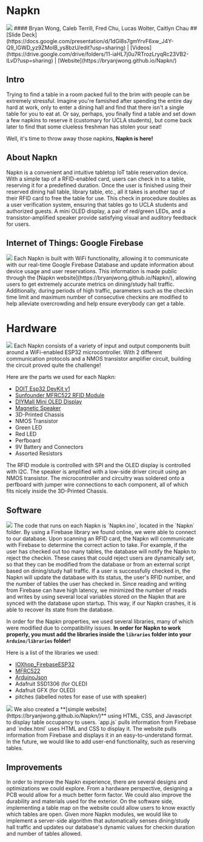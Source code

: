 # Napkn #
<img src="https://challengepost-s3-challengepost.netdna-ssl.com/photos/production/software_photos/000/908/858/datas/gallery.jpg" style="max-width:25%;max-height:25%"/>
#### Bryan Wong, Caleb Terrill, Fred Chu, Lucas Wolter, Caitlyn Chau 
## [Slide Deck](https://docs.google.com/presentation/d/1dGl8s7gmYrvF6xw_J4Y-Q9_lGWD_yz9ZMoIB_ys8bzU/edit?usp=sharing) | [Videos](https://drive.google.com/drive/folders/11-iaHL7j0u7RTrozLryqRc23VB2-lLvD?usp=sharing) | [Website](https://bryanjwong.github.io/Napkn/) 

## Intro 
Trying to find a table in a room packed full to the brim with people can be extremely stressful. Imagine you're famished after spending the entire day hard at work, only to enter a dining hall and find that there isn't a single table for you to eat at. Or say, perhaps, you finally find a table and set down a few napkins to reserve it (customary for UCLA students), but come back later to find that some clueless freshman has stolen your seat!

 Well, it's time to throw away those napkins, **Napkn is here!**

## About Napkn 

Napkn is a convenient and intuitive tabletop IoT table reservation device. With a simple tap of a RFID-enabled card, users can check in to a table, reserving it for a predefined duration. Once the user is finished using their reserved dining hall table, library table, etc., all it takes is another tap of their RFID card to free the table for use. This check in procedure doubles as a user verification system, ensuring that tables go to UCLA students and authorized guests. A mini OLED display, a pair of red/green LEDs, and a transistor-amplified speaker provide satisfying visual and auditory feedback for users.

## Internet of Things: Google Firebase 
<img src="https://challengepost-s3-challengepost.netdna-ssl.com/photos/production/software_photos/000/910/347/datas/gallery.jpg" style="max-width:75%;max-height:75%"/>
Each Napkn is built with WiFi functionality, allowing it to communicate with our real-time Google Firebase Database and update information about device usage and user reservations. This information is made public through the [Napkn website](https://bryanjwong.github.io/Napkn/), allowing users to get extremely accurate metrics on dining/study hall traffic. Additionally, during periods of high traffic, parameters such as the checkin time limit and maximum number of consecutive checkins are modified to help alleviate overcrowding and help ensure everybody can get a table.

# Hardware 
<img src="https://challengepost-s3-challengepost.netdna-ssl.com/photos/production/software_photos/000/908/862/datas/gallery.jpg" style="max-width:75%;max-height:75%"/>
Each Napkn consists of a variety of input and output components built around a WiFi-enabled ESP32 microcontroller. With 2 different communication protocols and a NMOS transistor amplifier circuit, building the circuit proved quite the challenge!

Here are the parts we used for each Napkn:
* [DOIT Esp32 DevKit v1](https://docs.zerynth.com/latest/official/board.zerynth.doit_esp32/docs/index.html)
* [Sunfounder MFRC522 RFID Module](http://wiki.sunfounder.cc/images/c/c6/MFRC522_datasheet.pdf)
* [DIYMall Mini OLED Display](https://drive.google.com/file/d/1qkexPET5MUICAarGOtlnQk4F-JEKkrHZ/view)
* [Magnetic Speaker](https://cdn-shop.adafruit.com/datasheets/P1898.pdf)
* 3D-Printed Chassis
* NMOS Transistor
* Green LED
* Red LED
* Perfboard
* 9V Battery and Connectors
* Assorted Resistors

The RFID module is controlled with SPI and the OLED display is controlled with I2C. The speaker is amplified with a low-side driver circuit using an NMOS transistor. The microcontroller and circuitry was soldered onto a perfboard with jumper wire connections to each component, all of which fits nicely inside the 3D-Printed Chassis.

## Software 
<img src="https://challengepost-s3-challengepost.netdna-ssl.com/photos/production/software_photos/000/910/358/datas/gallery.jpg" style="max-width:75%;max-height:75%"/>
The code that runs on each Napkn is `Napkn.ino`, located in the `Napkn` folder. By using a Firebase library we found online, we were able to connect to our database. Upon scanning an RFID card, the Napkn will communicate with Firebase to determine the correct action to take. For example, if the user has checked out too many tables, the database will notify the Napkn to reject the checkin. These cases that could reject users are dynamically set, so that they can be modified from the database or from an external script based on dining/study hall traffic. If a user is successfully checked in, the Napkn will update the database with its status, the user's RFID number, and the number of tables the user has checked in. Since reading and writing from Firebase can have high latency, we minimized the number of reads and writes by using several local variables stored on the Napkn that are synced with the database upon startup. This way, if our Napkn crashes, it is able to recover its state from the database.

In order for the Napkn properties, we used several libraries, many of which were modified due to compatibility issues. **In order for Napkn to work properly, you must add the libraries inside the `libraries` folder into your `Arduino/libraries` folder!**

Here is a list of the libraries we used:
* [IOXhop_FirebaseESP32](https://github.com/ioxhop/IOXhop_FirebaseESP32)
* [MFRC522](https://github.com/miguelbalboa/rfid)
* [ArduinoJson](https://arduinojson.org/)
* Adafruit SSD1306 (for OLED)
* Adafruit GFX (for OLED)
* pitches (labelled notes for ease of use with speaker)

<img src="https://challengepost-s3-challengepost.netdna-ssl.com/photos/production/software_photos/000/910/346/datas/gallery.jpg" style="max-width:25%;max-height:25%"/>
We also created a **[simple website](https://bryanjwong.github.io/Napkn/)** using HTML, CSS, and Javascript to display table occupancy to users. `app.js` pulls information from Firebase and `index.html` uses HTML and CSS to display it. The website pulls information from Firebase and displays it in an easy-to-understand format. In the future, we would like to add user-end functionality, such as reserving tables.

## Improvements 
In order to improve the Napkn experience, there are several designs and optimizations we could explore. From a hardware perspective, designing a PCB would allow for a much better form factor. We could also improve the durability and materials used for the exterior. On the software side, implementing a table map on the website could allow users to know exactly which tables are open. Given more Napkn modules, we would like to implement a server-side algorithm that automatically senses dining/study hall traffic and updates our database's dynamic values for checkin duration and number of tables allowed.
